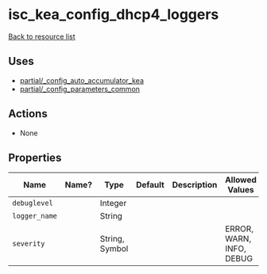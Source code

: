 # isc_kea_config_dhcp4_loggers

[Back to resource list](../README.md#resources)

## Uses

- [partial/_config_auto_accumulator_kea](partial/isc_kea__config_auto_accumulator_kea.md)
- [partial/_config_parameters_common](partial/isc_kea__config_parameters_common.md)

## Actions

- None

## Properties

| Name          | Name? | Type           | Default | Description | Allowed Values           |
| ------------- | ----- | -------------- | ------- | ----------- | ------------------------ |
| `debuglevel`  |       | Integer        |         |             |                          |
| `logger_name` |       | String         |         |             |                          |
| `severity`    |       | String, Symbol |         |             | ERROR, WARN, INFO, DEBUG |

